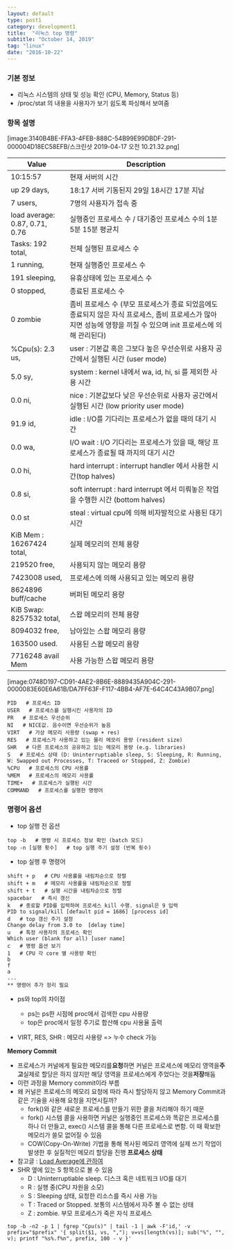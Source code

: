 ```yaml
---
layout: default
type: post1
category: development1
title:  "리눅스 top 명령"
subtitle: "October 14, 2019"
tag: "linux"
date: "2016-10-22"
---
```


### 기본 정보
* 리눅스 시스템의 상태 및 성능 확인 (CPU, Memory, Status 등)
* /proc/stat 의 내용을 사용자가 보기 쉽도록 파싱해서 보여줌

### 항목 설명
[image:3140B4BE-FFA3-4FEB-888C-54B99E99DBDF-291-000004D18EC58EFB/스크린샷 2019-04-17 오전 10.21.32.png]

|Value|Description|
|---|---|
|10:15:57|현재 서버의 시간|
|up 29 days,|18:17 서버 기동된지 29일 18시간 17분 지남|
|7 users,|7명의 사용자가 접속 중|
|load average: 0.87, 0.71, 0.76|실행중인 프로세스 수 / 대기중인 프로세스 수의 1분 5분 15분 평균치|
|Tasks: 192 total,|전체 실행된 프로세스 수|
|1 running, |현재 실행중인 프로세스 수| 
|191 sleeping,|유휴상태에 있는 프로세스 수|
|0 stopped,|종료된 프로세스 수|
|0 zombie|좀비 프로세스 수 (부모 프로세스가 종료 되었음에도 종료되지 않은 자식 프로세스, 좀비 프로세스가 많아지면 성능에 영향을 끼칠 수 있으며 init 프로세스에 의해 관리된다)|
|%Cpu(s): 2.3 us,|user : 기본값 혹은 그보다 높은 우선순위로 사용자 공간에서 실행된 시간 (user mode)|
|5.0 sy,|system : kernel 내에서 wa, id, hi, si 를 제외한 사용 시간|
|0.0 ni,|nice : 기본값보다 낮은 우선순위로 사용자 공간에서 실행된 시간 (low priority user mode)|
|91.9 id,|idle : I/O를 기다리는 프로세스가 없을 때의 대기 시간|
|0.0 wa,|I/O wait : I/O 기다리는 프로세스가 있을 때, 해당 프로세스가 종료될 때 까지의 대기 시간|
|0.0 hi,|hard interrupt : interrupt handler 에서 사용한 시간(top halves)|
|0.8 si,|soft interrupt : hard interrupt 에서 미뤄놓은 작업을 수행한 시간 (bottom halves)|
|0.0 st|steal : virtual cpu에 의해 비자발적으로 사용된 대기 시간|
|KiB Mem : 16267424 total,|실제 메모리의 전체 용량|
|219520 free,|사용되지 않는 메모리 용량|
|7423008 used,|프로세스에 의해 사용되고 있는 메모리 용량|
|8624896 buff/cache|버퍼된 메모리 용량|
|KiB Swap: 8257532 total,|스왑 메모리의 전체 용량|
|8094032 free,|남아있는 스왑 메모리 용량|
|163500 used.|사용된 스왑 메모리 용량|
|7716248 avail Mem|사용 가능한 스왑 메모리 용량|

[image:0748D197-CD91-4AE2-8B6E-8889435A904C-291-0000083E60E6A61B/DA7FF63F-F117-4BB4-AF7E-64C4C43A9B07.png]
```
PID   # 프로세스 ID
USER   # 프로세스를 실행시킨 사용자의 ID
PR   # 프로세스 우선순위
NI   # NICE값. 음수이면 우선순위가 높음
VIRT   # 가상 메모리 사용량 (swap + res)
RES   # 프로세스가 사용하고 있는 물리 메모리 용량 (resident size)
SHR   # 다른 프로세스의 공유하고 있는 메모리 용량 (e.g. libraries)
S   # 프로세스 상태 (D: Uninterruptiable sleep, S: Sleeping, R: Running, W: Swapped out Processes, T: Traceed or Stopped, Z: Zombie)
%CPU   # 프로세스의 CPU 사용률
%MEM   # 프로세스의 메모리 사용률
TIME+   # 프로세스가 실행된 시간
COMMAND   # 프로세스를 실행한 명령어
```

### 명령어 옵션
* top 실행 전 옵션
```
top -b   # 명령 시 프로세스 정보 확인 (batch 모드)
top -n [실행 횟수]   # top 실행 주기 설정 (반복 횟수)
```

* top 실행 후 명령어
```
shift + p   # CPU 사용률을 내림차순으로 정렬
shift + m   # 메모리 사용률을 내림차순으로 정렬
shift + t   # 실행 시간을 내림차순으로 정렬
spacebar   # 즉시 갱신
k   # 종료할 PID를 입력하여 프로세스 kill 수행. signal은 9 입력
PID to signal/kill [default pid = 1686] [process id]
d   # top 갱신 주기 설정
Change delay from 3.0 to  [delay time]
u   # 특정 사용자의 프로세스 확인
Which user (blank for all) [user name]
c   # 명령 옵션 보기 
1   # CPU 각 core 별 사용량 확인
b
f
a
...
** 명령어 추가 정리 필요
```

* ps와 top의 차이점
	* ps는 ps한 시점에 proc에서 검색한 cpu 사용량
	* top은 proc에서 일정 주기로 합산해 cpu 사용율 출력

* VIRT, RES, SHR : 메모리 사용량 => 누수 check 가능

**Memory Commit**
* 프로세스가 커널에게 필요한 메모리를**요청**하면 커널은 프로세스에 메모리 영역을**주고**실제로 할당은 하지 않지만 해당 영역을 프로세스에게 주었다는 것을**저장**해둠
* 이런 과정을 Memory commit이라 부름
* 왜 커널은 프로세스의 메모리 요청에 따라 즉시 할당하지 않고 Memory Commit과 같은 기술을 사용해 요청을 지연시킬까?
	* fork()와 같은 새로운 프로세스를 만들기 위한 콜을 처리해야 하기 때문
	* fork() 시스템 콜을 사용하면 커널은 실행중인 프로세스와 똑같은 프로세스를 하나 더 만들고, exec() 시스템 콜을 통해 다른 프로세스로 변함. 이 때 확보한 메모리가 쓸모 없어질 수 있음
	* COW(Copy-On-Write) 기법을 통해 복사된 메모리 영역에 실제 쓰기 작업이 발생한 후 실질적인 메모리 할당을 진행
**프로세스 상태**
* 참고글 : [Load Average에 관하여](https://lunatine.net/2016/02/19/about-load-average/) 
* SHR 옆에 있는 S 항목으로 볼 수 있음
	* D : Uninterruptiable sleep. 디스크 혹은 네트워크 I/O를 대기
	* R : 실행 중(CPU 자원을 소모)
	* S : Sleeping 상태, 요청한 리소스를 즉시 사용 가능
	* T : Traced or Stopped. 보통의 시스템에서 자주 볼 수 없는 상태
	* Z : zombie. 부모 프로세스가 죽은 자식 프로세스

```
top -b -n2 -p 1 | fgrep "Cpu(s)" | tail -1 | awk -F'id,' -v prefix="$prefix" '{ split($1, vs, ","); v=vs[length(vs)]; sub("%", "", v); printf "%s%.f%n", prefix, 100 - v }' 
```


